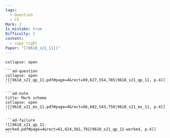 ```yaml
---
tags:
  - Question
  - CS
Mark: 2
Is_mistake: true
Difficulty: 2
content:
  - copy right
Paper: "[[9618_s21_11]]"
---
```

````ad-example
collapse: open

```ad-question
collapse: open
![[9618_s21_qp_11.pdf#page=4&rect=69,627,554,785|9618_s21_qp_11, p.4]]
```

```ad-note
title: Mark scheme
collapse: open
![[9618_s21_ms_11.pdf#page=4&rect=66,682,543,750|9618_s21_ms_11, p.4]]
```

```ad-failure
![[9618_s21_qp_11-worked.pdf#page=4&rect=61,624,561,792|9618_s21_qp_11-worked, p.4]]
```

````

